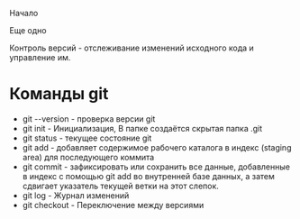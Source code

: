 Начало

Еще одно

Контроль версий - отслеживание изменений исходного кода и управление им.

# **Команды git**

* git --version   - проверка версии git  
* git init        - Инициализация, В папке создаётся скрытая папка .git 
* git status      - текущее состояние git
* git add         - добавляет содержимое рабочего каталога в индекс (staging area) для последующего коммита
* git commit      - зафиксировать или сохранить все данные, добавленные в индекс с помощью git add во внутренней базе данных, а затем сдвигает указатель текущей ветки на этот слепок.
*  git log        - Журнал изменений
*  git checkout   - Переключение между версиями

